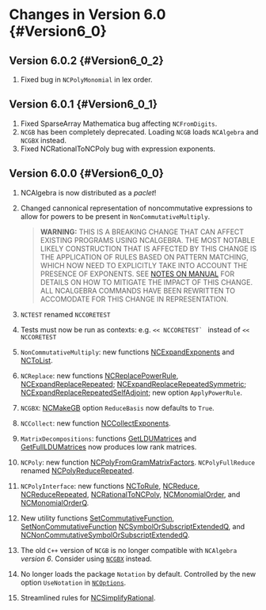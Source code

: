 # Changes in Version 6.0 {#Version6_0}

## Version 6.0.2 {#Version6_0_2}

1. Fixed bug in `NCPolyMonomial` in lex order.

## Version 6.0.1 {#Version6_0_1}

1. Fixed SparseArray Mathematica bug affecting `NCFromDigits`.
2. `NCGB` has been completely deprecated. Loading `NCGB` loads
   `NCAlgebra` and `NCGBX` instead.
3. Fixed NCRationalToNCPoly bug with expression exponents.


## Version 6.0.0 {#Version6_0_0}

1. NCAlgebra is now distributed as a *paclet*!
2. Changed cannonical representation of noncommutative expressions to
   allow for powers to be present in `NonCommutativeMultiply`.

   > **WARNING:** THIS IS A BREAKING CHANGE THAT CAN AFFECT EXISTING
   > PROGRAMS USING NCALGEBRA. THE MOST NOTABLE LIKELY CONSTRUCTION
   > THAT IS AFFECTED BY THIS CHANGE IS THE APPLICATION OF RULES BASED
   > ON PATTERN MATCHING, WHICH NOW NEED TO EXPLICITLY TAKE INTO
   > ACCOUNT THE PRESENCE OF EXPONENTS. SEE 
   > [NOTES ON MANUAL](#BasicReplace) FOR DETAILS ON HOW TO MITIGATE 
   > THE IMPACT OF THIS CHANGE. ALL NCALGEBRA COMMANDS HAVE BEEN 
   > REWRITTEN TO ACCOMODATE FOR THIS CHANGE IN REPRESENTATION.
3. `NCTEST` renamed `NCCORETEST`
4. Tests must now be run as contexts: e.g. ``<< NCCORETEST` `` instead
   of `<< NCCORETEST`
5. `NonCommutativeMultiply`: new functions
   [NCExpandExponents](#NCExpandExponents) and [NCToList](#NCToList).
6. `NCReplace`: new functions
   [NCReplacePowerRule](#NCReplacePowerRule), 
   [NCExpandReplaceRepeated](#NCExpandReplaceRepeated); 
   [NCExpandReplaceRepeatedSymmetric](#NCExpandReplaceRepeatedSymmetric); 
   [NCExpandReplaceRepeatedSelfAdjoint](#NCExpandReplaceRepeatedSelfAdjoint); 
   new option `ApplyPowerRule`.
7. `NCGBX`: [NCMakeGB](#NCMakeGB) option `ReduceBasis` now defaults to
   `True`.
8. `NCCollect`: new function [NCCollectExponents](#NCCollectExponents).
9. `MatrixDecompositions`: functions [GetLDUMatrices](#GetLDUMatrices)
   and [GetFullLDUMatrices](#GetFullLDUMatrices) now produces low rank
   matrices. 
10. `NCPoly`: new function
   [NCPolyFromGramMatrixFactors](#NCPolyFromGramMatrixFactors).
   `NCPolyFullReduce`
   renamed [NCPolyReduceRepeated](#NCPolyReduceRepeated).
11. `NCPolyInterface`: new functions [NCToRule](#NCToRule),
   [NCReduce](#NCReduce), [NCReduceRepeated](#NCReduceRepeated), 
   [NCRationalToNCPoly](#NCRationalToNCPoly),
   [NCMonomialOrder](#NCMonomialOrder), and
   [NCMonomialOrderQ](#NCMonomialOrderQ).
12. New utility functions
    [SetCommutativeFunction](#SetCommutativeFunction),
    [SetNonCommutativeFunction](#SetNonCommutativeFunction)
    [NCSymbolOrSubscriptExtendedQ](#NCSymbolOrSubscriptExtendedQ), and
    [NCNonCommutativeSymbolOrSubscriptExtendedQ](#NCNonCommutativeSymbolOrSubscriptExtendedQ).
13. The old `C++` version of `NCGB` is no longer compatible with
    `NCAlgebra` *version 6*. Consider using [`NCGBX`](#PackageNCGBX)
    instead.
14. No longer loads the package `Notation` by default. Controlled by
    the new option `UseNotation` in [`NCOptions`](#PackageNCOptions).
15. Streamlined rules for [NCSimplifyRational](#NCSimplifyRational).
